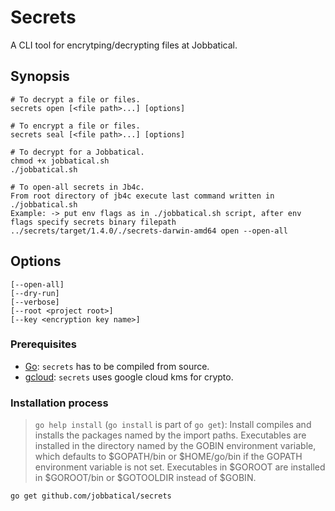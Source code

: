 # Secrets
A CLI tool for encrytping/decrypting files at Jobbatical.

## Synopsis
```
# To decrypt a file or files.
secrets open [<file path>...] [options]

# To encrypt a file or files.
secrets seal [<file path>...] [options]

# To decrypt for a Jobbatical.
chmod +x jobbatical.sh
./jobbatical.sh

# To open-all secrets in Jb4c.
From root directory of jb4c execute last command written in ./jobbatical.sh
Example: -> put env flags as in ./jobbatical.sh script, after env flags specify secrets binary filepath ../secrets/target/1.4.0/./secrets-darwin-amd64 open --open-all
```

## Options
```
[--open-all]
[--dry-run]
[--verbose]
[--root <project root>]
[--key <encryption key name>]
```

### Prerequisites
- [Go](https://golang.org/): `secrets` has to be compiled from source.
- [gcloud](https://cloud.google.com/sdk/install): `secrets` uses google cloud kms for crypto.

### Installation process

> `go help install` (`go install` is part of `go get`):
> Install compiles and installs the packages named by the import paths.
> Executables are installed in the directory named by the GOBIN environment variable, which defaults to $GOPATH/bin or $HOME/go/bin if the GOPATH environment variable is not set. Executables in $GOROOT are installed in $GOROOT/bin or $GOTOOLDIR instead of $GOBIN.

```
go get github.com/jobbatical/secrets
```
